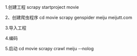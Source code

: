 1.创建工程
scrapy startproject movie

2、创建爬虫程序
cd movie
scrapy genspider meiju meijutt.com

3.导入工程

4.编码

5.启动
cd movie
scrapy crawl meiju --nolog